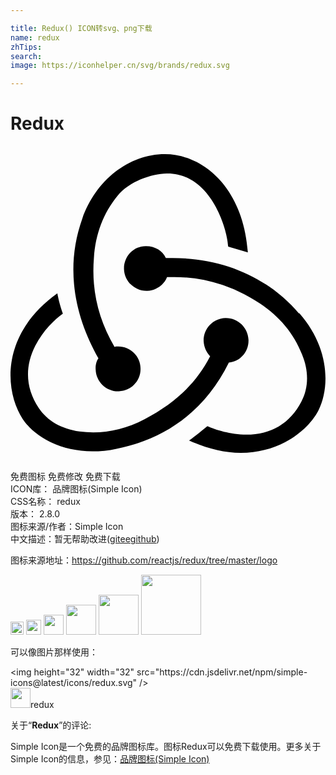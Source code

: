 ```yaml
---

title: Redux() ICON转svg、png下载
name: redux
zhTips: 
search: 
image: https://iconhelper.cn/svg/brands/redux.svg

---
```


# Redux  <small style="font-size: 60%;font-weight: 100"></small>

<div id="svg" class="svg-wrap">
<svg role="img" viewBox="0 0 24 24" xmlns="http://www.w3.org/2000/svg"><title>Redux icon</title><path d="M16.633 16.504c.869-.075 1.543-.84 1.499-1.754-.046-.914-.795-1.648-1.708-1.648h-.061c-.943.031-1.678.824-1.648 1.769.03.479.226.869.494 1.153-1.048 2.038-2.621 3.536-5.004 4.795-1.603.838-3.296 1.154-4.944.929-1.378-.194-2.456-.81-3.116-1.798-.988-1.499-1.078-3.116-.255-4.734.601-1.169 1.499-2.023 2.099-2.443-.15-.389-.33-1.048-.42-1.542-4.436 3.177-3.985 7.521-2.637 9.574 1.004 1.498 3.057 2.456 5.304 2.456.599 0 1.229-.044 1.843-.194 3.896-.749 6.847-3.086 8.54-6.532l.014-.031zM21.981 12.758c-2.321-2.727-5.738-4.225-9.634-4.225h-.51c-.253-.554-.837-.899-1.497-.899h-.045c-.943 0-1.678.81-1.647 1.753.03.898.794 1.648 1.708 1.648h.074c.675-.03 1.259-.45 1.498-1.049h.555c2.309 0 4.495.674 6.488 1.992 1.527 1.004 2.622 2.322 3.236 3.896.538 1.288.509 2.547-.045 3.597-.854 1.647-2.293 2.517-4.195 2.517-1.199 0-2.367-.375-2.967-.644-.359.298-.959.793-1.394 1.093 1.318.598 2.652.943 3.94.943 2.922 0 5.093-1.647 5.918-3.236.898-1.798.824-4.824-1.469-7.416l-.014.03zM6.49 17.042c.029.899.793 1.648 1.708 1.648h.06c.959-.03 1.693-.823 1.648-1.768 0-.899-.779-1.647-1.693-1.647h-.061c-.06 0-.149 0-.225.029-1.243-2.098-1.768-4.346-1.572-6.771.119-1.828.719-3.417 1.797-4.735.899-1.124 2.592-1.679 3.746-1.708 3.236-.061 4.585 3.971 4.689 5.574l1.498.449c-.345-4.914-3.4-7.492-6.322-7.492-2.742 0-5.273 1.993-6.293 4.915-1.393 3.896-.479 7.641 1.229 10.638-.149.195-.239.539-.209.868z"/></svg>
</div>
<detail full-name='redux'></detail>

<div class="detail-page">
<p>
<span><span class="badge-success badge">免费图标</span> <span class="badge-success badge">免费修改</span>  <span class="badge-success badge">免费下载</span> </span>
<br/>
<span>
ICON库：
<span class="badge-secondary badge">品牌图标(Simple Icon)</span> 
</span>
<br/>
<span>
CSS名称：
<span class="badge-secondary badge">redux</span> 
</span>

<br/>
<span>
版本：
<span class="badge-secondary badge">2.8.0</span> 
</span>
<br/>
<span>图标来源/作者：<span class="badge-light badge">Simple Icon</span></span> 
<br/>
<span class="zh-detail">中文描述：暂无<span class="help-link"><span>帮助改进</span>(<a href="https://gitee.com/liuwave/icon-helper/edit/master/json/brands/redux.json" target="_blank" rel="noopener noreferrer">gitee</a><a href="https://github.com/liuwave/icon-helper/edit/master/json/brands/redux.json" target="_blank" rel="noopener noreferrer">github</a></span>)</span><br/>
</p>
</div><div class="description description alert alert-light"><p>图标来源地址：<a href="https://github.com/reactjs/redux/tree/master/logo" target="_blank" rel="noopener noreferrer">https://github.com/reactjs/redux/tree/master/logo</a></p></div>
<div class="alert alert-dark">
<img height="21" width="21" src="https://cdn.jsdelivr.net/npm/simple-icons@latest/icons/redux.svg" />
<img height="24" width="24" src="https://cdn.jsdelivr.net/npm/simple-icons@latest/icons/redux.svg" />
<img height="32" width="32" src="https://cdn.jsdelivr.net/npm/simple-icons@latest/icons/redux.svg" />
<img height="48" width="48" src="https://cdn.jsdelivr.net/npm/simple-icons@latest/icons/redux.svg" />
<img height="64" width="64" src="https://cdn.jsdelivr.net/npm/simple-icons@latest/icons/redux.svg" />
<img height="96" width="96" src="https://cdn.jsdelivr.net/npm/simple-icons@latest/icons/redux.svg" />

</div>
<div>
  <p>可以像图片那样使用：    
  </p>
  <div class="alert alert-primary" style="font-size: 14px">
    &lt;img height="32" width="32" src="https://cdn.jsdelivr.net/npm/simple-icons@latest/icons/redux.svg" /&gt;
    <copy-btn content='<img height="32" width="32" src="https://cdn.jsdelivr.net/npm/simple-icons@latest/icons/redux.svg" />'></copy-btn>
  </div>
  <div class="alert alert-secondary">
    <img height="32" width="32" src="https://cdn.jsdelivr.net/npm/simple-icons@latest/icons/redux.svg" />redux
    <copy-btn content="redux" btn-title="复制图标名称"></copy-btn>
  </div>
</div>
<div class="icon-detail__container">
<p>关于“<b>Redux</b>”的评论:</p>
</div>
<Vssue title="关于“Redux”的评论" />
<div><p>Simple Icon是一个免费的品牌图标库。图标Redux可以免费下载使用。更多关于  Simple Icon的信息，参见：<a target="_blank" href="https://iconhelper.cn/brands.html">品牌图标(Simple Icon)</a>
</p></div>
